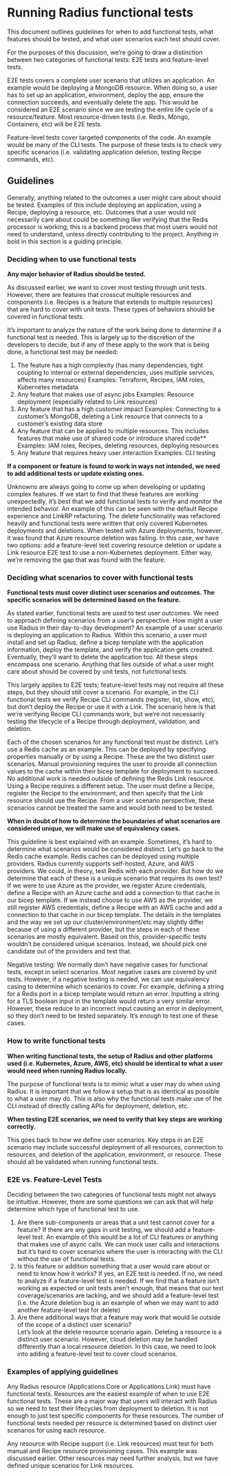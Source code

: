 # Running Radius functional tests

This document outlines guidelines for when to add functional tests, what features should be tested, and what user scenarios each test should cover. 

For the purposes of this discussion, we’re going to draw a distinction between two categories of functional tests: E2E tests and feature-level tests.  

E2E tests covers a complete user scenario that utilizes an application. An example would be deploying a MongoDB resource. When doing so, a user has to set up an application, environment, deploy the app, ensure the connection succeeds, and eventually delete the app. This would be considered an E2E scenario since we are testing the entire life cycle of a resource/feature. Most resource-driven tests (i.e. Redis, Mongo, Containers, etc) will be E2E tests.  

Feature-level tests cover targeted components of the code. An example would be many of the CLI tests. The purpose of these tests is to check very specific scenarios (i.e. validating application deletion, testing Recipe commands, etc).  

## Guidelines

Generally, anything related to the outcomes a user might care about should be tested. Examples of this include deploying an application, using a Recipe, deploying a resource, etc. Outcomes that a user would not necessarily care about could be something like verifying that the Redis processor is working; this is a backend process that most users would not need to understand, unless directly contributing to the project. Anything in bold in this section is a guiding principle.  

### Deciding when to use functional tests 

**Any major behavior of Radius should be tested.**  

As discussed earlier, we want to cover most testing through unit tests. However, there are features that crosscut multiple resources and components (i.e. Recipes is a feature that extends to multiple resources) that are hard to cover with unit tests. These types of behaviors should be covered in functional tests.  

It’s important to analyze the nature of the work being done to determine if a functional test is needed. This is largely up to the discretion of the developers to decide, but if any of these apply to the work that is being done, a functional test may be needed: 

1. The feature has a high complexity (has many dependencies, tight coupling to internal or external dependencies, uses multiple services, affects many resources) 
Examples: Terraform, Recipes, IAM roles, Kubernetes metadata 
2. Any feature that makes use of async jobs
Examples: Resource deployment (especially related to Link resources) 
3. Any feature that has a high customer impact
Examples: Connecting to a customer’s MongoDB, deleting a Link resource that connects to a customer’s existing data store  
4. Any feature that can be applied to multiple resources. This includes features that make use of shared code or introduce shared code**  
Examples: IAM roles, Recipes, deleting resources, deploying resources  
5. Any feature that requires heavy user interaction 
Examples: CLI testing 

**If a component or feature is found to work in ways not intended, we need to add additional tests or update existing ones.**  

Unknowns are always going to come up when developing or updating complex features. If we start to find that these features are working unexpectedly, it’s best that we add functional tests to verify and monitor the intended behavior. An example of this can be seen with the default Recipe experience and LinkRP refactoring. The delete functionality was refactored heavily and functional tests were written that only covered Kubernetes deployments and deletions. When tested with Azure deployments, however, it was found that Azure resource deletion was failing. In this case, we have two options: add a feature-level test covering resource deletion or update a Link resource E2E test to use a non-Kubernetes deployment. Either way, we’re removing the gap that was found with the feature.  

### Deciding what scenarios to cover with functional tests 

**Functional tests must cover distinct user scenarios and outcomes. The specific scenarios will be determined based on the feature.**  

As stated earlier, functional tests are used to test user outcomes. We need to approach defining scenarios from a user’s perspective. How might a user use Radius in their day-to-day development? An example of a user scenario is deploying an application to Radius. Within this scenario, a user must install and set up Radius, define a bicep template with the application information, deploy the template, and verify the application gets created. Eventually, they’ll want to delete the application too. All these steps encompass one scenario. Anything that lies outside of what a user might care about should be covered by unit tests, not functional tests.  

This largely applies to E2E tests; feature-level tests may not require all these steps, but they should still cover a scenario. For example, in the CLI functional tests we verify Recipe CLI commands (register, list, show, etc), but don’t deploy the Recipe or use it with a Link. The scenario here is that we’re verifying Recipe CLI commands work, but we’re not necessarily testing the lifecycle of a Recipe through deployment, validation, and deletion.   

Each of the chosen scenarios for any functional test must be distinct. Let’s use a Redis cache as an example. This can be deployed by specifying properties manually or by using a Recipe. These are the two distinct user scenarios. Manual provisioning requires the user to provide all connection values to the cache within their bicep template for deployment to succeed. No additional work is needed outside of defining the Redis Link resource. Using a Recipe requires a different setup. The user must define a Recipe, register the Recipe to the environment, and then specify that the Link resource should use the Recipe. From a user scenario perspective, these scenarios cannot be treated the same and would both need to be tested.  

**When in doubt of how to determine the boundaries of what scenarios are considered unique, we will make use of equivalency cases.**  

This guideline is best explained with an example. Sometimes, it’s hard to determine what scenarios would be considered distinct. Let’s go back to the Redis cache example. Redis caches can be deployed using multiple providers. Radius currently supports self-hosted, Azure, and AWS providers. We could, in theory, test Redis with each provider. But how do we determine that each of these is a unique scenario that requires its own test? If we were to use Azure as the provider, we register Azure credentials, define a Recipe with an Azure cache and add a connection to that cache in our bicep template. If we instead choose to use AWS as the provider, we still register AWS credentials, define a Recipe with an AWS cache and add a connection to that cache in our bicep template. The details in the templates and the way we set up our cluster/environment/etc may slightly differ because of using a different provider, but the steps in each of these scenarios are mostly equivalent. Based on this, provider-specific tests wouldn’t be considered unique scenarios. Instead, we should pick one candidate out of the providers and test that.  

Negative testing: We normally don’t have negative cases for functional tests, except in select scenarios. Most negative cases are covered by unit tests. However, if a negative testing is needed, we can use equivalency casing to determine which scenarios to cover. For example, defining a string for a Redis port in a bicep template would return an error. Inputting a string for a TLS boolean input in the template would return a very similar error. However, these reduce to an incorrect input causing an error in deployment, so they don’t need to be tested separately. It’s enough to test one of these cases.  

### How to write functional tests 

**When writing functional tests, the setup of Radius and other platforms used (i.e. Kubernetes, Azure, AWS, etc) should be identical to what a user would need when running Radius locally.**   

The purpose of functional tests is to mimic what a user may do when using Radius. It is important that we follow a setup that is as identical as possible to what a user may do. This is also why the functional tests make use of the CLI instead of directly calling APIs for deployment, deletion, etc.  

**When testing E2E scenarios, we need to verify that key steps are working correctly.**  

This goes back to how we define user scenarios. Key steps in an E2E scenario may include successful deployment of all resources, connection to resources, and deletion of the application, environment, or resource. These should all be validated when running functional tests.  

### E2E vs. Feature-Level Tests 

Deciding between the two categories of functional tests might not always be intuitive. However, there are some questions we can ask that will help determine which type of functional test to use. 

1. Are there sub-components or areas that a unit test cannot cover for a feature? 
If there are any gaps in unit testing, we should add a feature-level test. An example of this would be a lot of CLI features or anything that makes use of async calls. We can mock user calls and interactions but it’s hard to cover scenarios where the user is interacting with the CLI without the use of functional tests.  
2. Is this feature or addition something that a user would care about or need to know how it works? 
If yes, an E2E test is needed. If no, we need to analyze if a feature-level test is needed. If we find that a feature isn’t working as expected or unit tests aren’t enough, that means that our test coverage/scenarios are lacking, and we should add a feature-level test (i.e. the Azure deletion bug is an example of when we may want to add another feature-level test for delete) 
3. Are there additional ways that a feature may work that would lie outside of the scope of a distinct user scenario?  
Let’s look at the delete resource scenario again. Deleting a resource is a distinct user scenario. However, cloud deletion may be handled differently than a local resource deletion. In this case, we need to look into adding a feature-level test to cover cloud scenarios. 

### Examples of applying guidelines  

Any Radius resource (Applications.Core or Applications.Link) must have functional tests. Resources are the easiest example of when to use E2E functional tests. These are a major way that users will interact with Radius so we need to test their lifecycles from deployment to deletion. It is not enough to just test specific components for these resources. The number of functional tests needed per resource is determined based on distinct user scenarios for using each resource.  

Any resource with Recipe support (i.e. Link resources) must test for both manual and Recipe resource provisioning cases. This example was discussed earlier. Other resources may need further analysis, but we have defined unique scenarios for Link resources.  